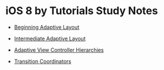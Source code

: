 # iOS 8 by Tutorials Study Notes

- [Beginning Adaptive Layout](https://github.com/949478479/iOS-8-by-Tutorials-Study-Notes/tree/Beginning-Adaptive-Layout)

- [Intermediate Adaptive Layout](https://github.com/949478479/iOS-8-by-Tutorials-Study-Notes/blob/Intermediate-Adaptive-Layout/README.md)

- [Adaptive View Controller Hierarchies](https://github.com/949478479/iOS-8-by-Tutorials-Study-Notes/blob/Adaptive-View-Controller-Hierarchies/README.md)

- [Transition Coordinators](https://github.com/949478479/iOS-8-by-Tutorials-Study-Notes/tree/Transition-Coordinators)
